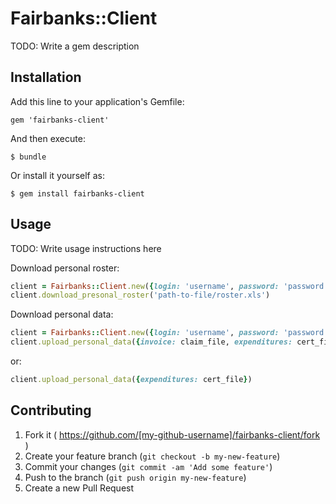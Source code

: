# Fairbanks::Client

TODO: Write a gem description

## Installation

Add this line to your application's Gemfile:

    gem 'fairbanks-client'

And then execute:

    $ bundle

Or install it yourself as:

    $ gem install fairbanks-client

## Usage

TODO: Write usage instructions here


Download personal roster:

```ruby
client = Fairbanks::Client.new({login: 'username', password: 'password', quarter: 2})
client.download_presonal_roster('path-to-file/roster.xls')
```

Download personal data:

```ruby
client = Fairbanks::Client.new({login: 'username', password: 'password', quarter: 2})
client.upload_personal_data({invoice: claim_file, expenditures: cert_file, ratedoc: mv_file})
```

or:

```ruby
client.upload_personal_data({expenditures: cert_file})
```

## Contributing

1. Fork it ( https://github.com/[my-github-username]/fairbanks-client/fork )
2. Create your feature branch (`git checkout -b my-new-feature`)
3. Commit your changes (`git commit -am 'Add some feature'`)
4. Push to the branch (`git push origin my-new-feature`)
5. Create a new Pull Request
